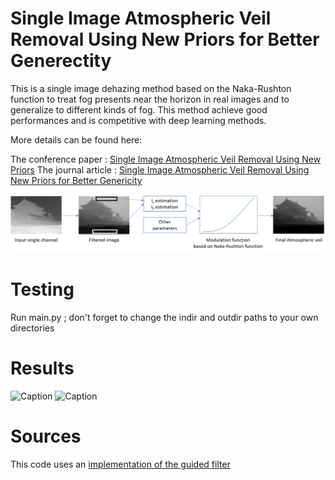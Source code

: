 # Single Image Atmospheric Veil Removal Using New Priors for Better Generectity

This is a single image dehazing method based on the Naka-Rushton function to treat fog presents near the horizon in real images and to generalize to different kinds of fog. 
This method achieve good performances and is competitive with deep learning methods. 

More details can be found here:

The conference paper : [Single Image Atmospheric Veil Removal Using New Priors](https://ieeexplore.ieee.org/document/9506244)
The journal article : [Single Image Atmospheric Veil Removal Using New Priors for Better Genericity](https://www.mdpi.com/2073-4433/12/6/772)

![Caption](/img/flowchart.png)

# Testing

Run main.py ; don't forget to change the indir and outdir paths to your own directories

# Results

![Caption](/img/qualitatif.png)
![Caption](/img/night_compare_v5.png)

# Sources

This code uses an [implementation of the guided filter](https://github.com/swehrwein/python-guided-filter)
